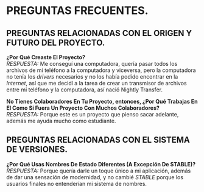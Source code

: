 # PREGUNTAS FRECUENTES.

## PREGUNTAS RELACIONADAS CON EL ORIGEN Y FUTURO DEL PROYECTO.

**¿Por Qué Creaste El Proyecto?**  
*RESPUESTA:* Me conseguí una computadora, quería pasar todos los archivos de mi teléfono a la computadora y viceversa,
pero la computadora no tenía los *drivers* necesarios y no los había podido encontrar en la *Internet*, así que me 
decidí a la tarea de crear un transmisor de archivos entre mi teléfono y la computadora, así nació Nightly Transfer.

**No Tienes Colaboradores En Tu Proyecto, entonces, ¿Por Qué Trabajas En El Como Si Fuera Un Proyecto Con Muchos
Colaboradores?**  
*RESPUESTA:* Porque este es un proyecto que pienso sacar adelante, además me ayuda mucho como estudiante.

## PREGUNTAS RELACIONADAS CON EL SISTEMA DE VERSIONES.

**¿Por Qué Usas Nombres De Estado Diferentes (A Excepción De STABLE)?**  
*RESPUESTA:* Porque quería darle un toque único a mi aplicación, además de dar una sensación de modernidad, y no 
cambié *STABLE* porque los usuarios finales no entenderían mi sistema de nombres.
